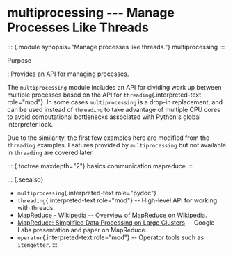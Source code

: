 multiprocessing \-\-- Manage Processes Like Threads
===================================================

::: {.module synopsis="Manage processes like threads."}
multiprocessing
:::

Purpose

:   Provides an API for managing processes.

The `multiprocessing` module includes an API for dividing work up
between multiple processes based on the API for
`threading`{.interpreted-text role="mod"}. In some cases
`multiprocessing` is a drop-in replacement, and can be used instead of
`threading` to take advantage of multiple CPU cores to avoid
computational bottlenecks associated with Python\'s global interpreter
lock.

Due to the similarity, the first few examples here are modified from the
`threading` examples. Features provided by `multiprocessing` but not
available in `threading` are covered later.

::: {.toctree maxdepth="2"}
basics communication mapreduce
:::

::: {.seealso}
-   `multiprocessing`{.interpreted-text role="pydoc"}
-   `threading`{.interpreted-text role="mod"} \-- High-level API for
    working with threads.
-   [MapReduce - Wikipedia](https://en.wikipedia.org/wiki/MapReduce) \--
    Overview of MapReduce on Wikipedia.
-   [MapReduce: Simplified Data Processing on Large
    Clusters](http://research.google.com/archive/mapreduce.html) \--
    Google Labs presentation and paper on MapReduce.
-   `operator`{.interpreted-text role="mod"} \-- Operator tools such as
    `itemgetter`.
:::
